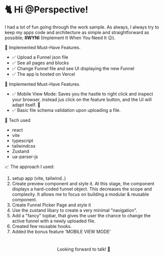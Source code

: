 # 🐈  Hi @Perspective!

I had a lot of fun going through the work sample. As always, I always try to keep my apps code and architecture as simple and straightforward as possible;  **IIWYNI** (Implement It When You Need It 😉).



🏅 Implemented Must-Have Features.

- ✅ Upload a Funnel json file
- ✅ See all pages and blocks
- ✅ Change Funnel file and see UI displaying the new Funnel
- ✅ The app is hosted on Vercel

🎁 Implemented Must-Have Features.

- ✅ Mobile View Mode: Saves you the hastle to right click and inspect your browser, instead jus click on the feature button, and the UI will adapt itself. 🥰
- ✅ Basic file  schema validation upon uploading a file.

🧰 Tech used

* react
* vite
* typescript
* tailwindcss
* Zustand
* ua-parser-js

📈 The approach I used: 

1. setup app (vite, tailwind..)
2. Create preview component and style it. At this stage, the component displays a hard-coded funnel object. This decreases the scope and complexity. It allows me to focus on building a modular & reusable component. 
3. Create Funnel Picker Page and style it
4. Use the zustand libary to create a very minimal "navigation".
5. Add a "fancy" topbar, that gives the user the chance to change the active funnel with a newly uploaded file.
6. Created few reusable hooks.
7. Added the bonus feature 'MOBILE VIEW MODE‘
# 
<p align="center">
   Looking forward to talk! 🚀
<p/>

